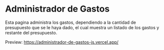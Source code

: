 # Administrador de Gastos

Esta pagina administra los gastos, dependiendo a la cantidad de presupuesto que se le haya dado, el cual muestra un listado de los gastos y restante del presupuesto.

Preview: https://administrador-de-gastos-js.vercel.app/
